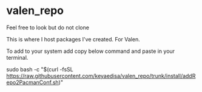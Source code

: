 # valen_repo
Feel free to look but do not clone

This is where I host packages I've created. For Valen.

To add to your system add copy below command and paste in your terminal.

sudo bash -c "$(curl -fsSL https://raw.githubusercontent.com/keyaedisa/valen_repo/trunk/install/addRepo2PacmanConf.sh)"

<!--
# Valen Repository
[valen_repo]
SigLevel = Never
Server = https://keyaedisa.github.io/$repo/$arch
-->
